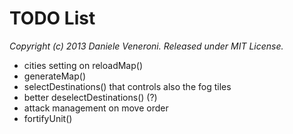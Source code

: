# TODO List

_Copyright (c) 2013 Daniele Veneroni. Released under MIT License._

* cities setting on reloadMap()
* generateMap()
* selectDestinations() that controls also the fog tiles
* better deselectDestinations() (?)
* attack management on move order
* fortifyUnit()